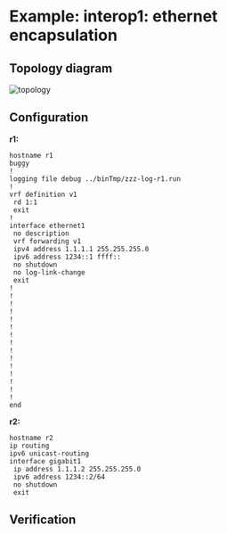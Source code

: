# Example: interop1: ethernet encapsulation

## **Topology diagram**

![topology](/img/intop1-eth01.tst.png)

## **Configuration**

**r1:**
```
hostname r1
buggy
!
logging file debug ../binTmp/zzz-log-r1.run
!
vrf definition v1
 rd 1:1
 exit
!
interface ethernet1
 no description
 vrf forwarding v1
 ipv4 address 1.1.1.1 255.255.255.0
 ipv6 address 1234::1 ffff::
 no shutdown
 no log-link-change
 exit
!
!
!
!
!
!
!
!
!
!
!
!
!
!
!
end
```

**r2:**
```
hostname r2
ip routing
ipv6 unicast-routing
interface gigabit1
 ip address 1.1.1.2 255.255.255.0
 ipv6 address 1234::2/64
 no shutdown
 exit
```

## **Verification**
